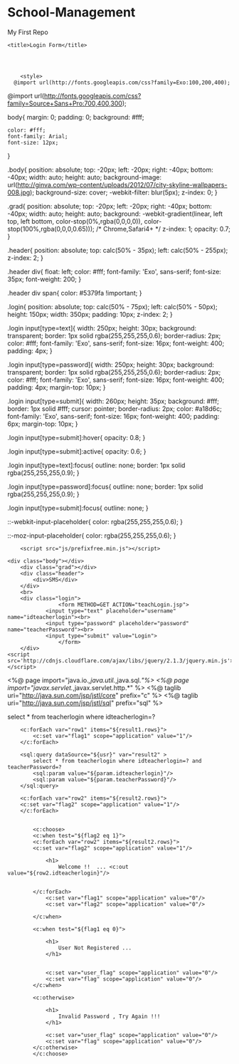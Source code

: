 # School-Management
My First Repo

<!DOCTYPE html>
<html >
  <head>
    <meta charset="UTF-8">


    <title>Login Form</title>
    
    
    
    
        <style>
      @import url(http://fonts.googleapis.com/css?family=Exo:100,200,400);
@import url(http://fonts.googleapis.com/css?family=Source+Sans+Pro:700,400,300);

body{
	margin: 0;
	padding: 0;
	background: #fff;

	color: #fff;
	font-family: Arial;
	font-size: 12px;
}

.body{
	position: absolute;
	top: -20px;
	left: -20px;
	right: -40px;
	bottom: -40px;
	width: auto;
	height: auto;
	background-image: url(http://ginva.com/wp-content/uploads/2012/07/city-skyline-wallpapers-008.jpg);
	background-size: cover;
	-webkit-filter: blur(5px);
	z-index: 0;
}

.grad{
	position: absolute;
	top: -20px;
	left: -20px;
	right: -40px;
	bottom: -40px;
	width: auto;
	height: auto;
	background: -webkit-gradient(linear, left top, left bottom, color-stop(0%,rgba(0,0,0,0)), color-stop(100%,rgba(0,0,0,0.65))); /* Chrome,Safari4+ */
	z-index: 1;
	opacity: 0.7;
}

.header{
	position: absolute;
	top: calc(50% - 35px);
	left: calc(50% - 255px);
	z-index: 2;
}

.header div{
	float: left;
	color: #fff;
	font-family: 'Exo', sans-serif;
	font-size: 35px;
	font-weight: 200;
}

.header div span{
	color: #5379fa !important;
}

.login{
	position: absolute;
	top: calc(50% - 75px);
	left: calc(50% - 50px);
	height: 150px;
	width: 350px;
	padding: 10px;
	z-index: 2;
}

.login input[type=text]{
	width: 250px;
	height: 30px;
	background: transparent;
	border: 1px solid rgba(255,255,255,0.6);
	border-radius: 2px;
	color: #fff;
	font-family: 'Exo', sans-serif;
	font-size: 16px;
	font-weight: 400;
	padding: 4px;
}

.login input[type=password]{
	width: 250px;
	height: 30px;
	background: transparent;
	border: 1px solid rgba(255,255,255,0.6);
	border-radius: 2px;
	color: #fff;
	font-family: 'Exo', sans-serif;
	font-size: 16px;
	font-weight: 400;
	padding: 4px;
	margin-top: 10px;
}

.login input[type=submit]{
	width: 260px;
	height: 35px;
	background: #fff;
	border: 1px solid #fff;
	cursor: pointer;
	border-radius: 2px;
	color: #a18d6c;
	font-family: 'Exo', sans-serif;
	font-size: 16px;
	font-weight: 400;
	padding: 6px;
	margin-top: 10px;
}

.login input[type=submit]:hover{
	opacity: 0.8;
}

.login input[type=submit]:active{
	opacity: 0.6;
}

.login input[type=text]:focus{
	outline: none;
	border: 1px solid rgba(255,255,255,0.9);
}

.login input[type=password]:focus{
	outline: none;
	border: 1px solid rgba(255,255,255,0.9);
}

.login input[type=submit]:focus{
	outline: none;
}

::-webkit-input-placeholder{
   color: rgba(255,255,255,0.6);
}

::-moz-input-placeholder{
   color: rgba(255,255,255,0.6);
}
    </style>

    
        <script src="js/prefixfree.min.js"></script>

    
  </head>

  <body>

    <div class="body"></div>
		<div class="grad"></div>
		<div class="header">
			<div>SMS</div>
		</div>
		<br>
		<div class="login">
                    <form METHOD=GET ACTION="teachLogin.jsp">
				<input type="text" placeholder="username" name="idteacherlogin"><br>
				<input type="password" placeholder="password" name="teacherPassword"><br>
				<input type="submit" value="Login">
                    </form>
		</div>
    <script src='http://cdnjs.cloudflare.com/ajax/libs/jquery/2.1.3/jquery.min.js'></script>

    
    
    
    
  </body>
</html>


<!DOCTYPE html>
<%@ page import="java.io.*,java.util.*,java.sql.*"%>
<%@ page import="javax.servlet.*,javax.servlet.http.*" %>
<%@ taglib uri="http://java.sun.com/jsp/jstl/core" prefix="c" %>
<%@ taglib uri="http://java.sun.com/jsp/jstl/sql" prefix="sql" %>
<html lang="en">
<head>
  
  <title>Welcome</title>
</head>

<body>
      <sql:setDataSource 
		var="usr"
			url="jdbc:mysql://localhost:3306/sms"
			driver="com.mysql.jdbc.Driver"
			user="root" password="root" 
		/>
		<sql:query dataSource="${usr}" var="result1" >
				select * from teacherlogin where idteacherlogin=? 
				<sql:param value="${param.idteacherlogin}"/>
		</sql:query>

		<c:forEach var="row1" items="${result1.rows}">
			<c:set var="flag1" scope="application" value="1"/>
		</c:forEach>

		<sql:query dataSource="${usr}" var="result2" >
			select * from teacherlogin where idteacherlogin=? and teacherPassword=?
			<sql:param value="${param.idteacherlogin}"/>
			<sql:param value="${param.teacherPassword}"/>
		</sql:query>

		<c:forEach var="row2" items="${result2.rows}">
		<c:set var="flag2" scope="application" value="1"/>
		</c:forEach>

			
			<c:choose>
			<c:when test="${flag2 eq 1}">
			<c:forEach var="row2" items="${result2.rows}">
		    <c:set var="flag2" scope="application" value="1"/>
			
				<h1>
					Welcome !!  ... <c:out value="${row2.idteacherlogin}"/>
                                        
			
		    </c:forEach>
			    <c:set var="flag1" scope="application" value="0"/>
				<c:set var="flag2" scope="application" value="0"/>
			
			</c:when>
			
			<c:when test="${flag1 eq 0}">
			
				<h1>
					User Not Registered ...
				</h1>
			
			
				<c:set var="user_flag" scope="application" value="0"/>
				<c:set var="flag" scope="application" value="0"/>
			</c:when>
			
			<c:otherwise>
			
				<h1>
					Invalid Password , Try Again !!!
				</h1>
			
				<c:set var="user_flag" scope="application" value="0"/>
				<c:set var="flag" scope="application" value="0"/>
			</c:otherwise>
			</c:choose>
		
</body>
</html>
